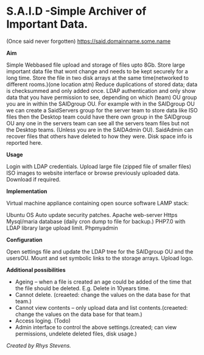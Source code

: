 # S.A.I.D -Simple Archiver of Important Data.
(Once said never forgotten)
https://said.domainname.some.name

**Aim**

Simple Webbased file upload and storage of files upto 8Gb.
Store large important data file that wont change and needs to be kept securely for a long time.
Store the file in two disk arrays at the same time(networked to different rooms.)(one location atm)
Reduce duplications of stored data; data is checksummed and only added once.
LDAP authentication and only show data that you have permission to see, depending on which (team) OU group you are in within the SAIDgroup OU. For example with in the SAIDgroup OU we can create a SaidServers group for the server team to store data like ISO files then the Desktop team could have there own group in the SAIDgroup OU any one in the servers team can see all the servers team files but not the Desktop teams. (Unless you are in the SAIDAdmin OU).
SaidAdmin can recover files that others have deleted to how they were. Disk space info is reported here. 

**Usage**

Login with LDAP credentials.
Upload large file (zipped file of smaller files) ISO images to website interface or browse previously uploaded data. Download if required. 

**Implementation**

Virtual machine appliance containing open source software LAMP stack:

Ubuntu OS Auto update security patches.
Apache web-server Https
Mysql/maria database (daily cron dump to file for backup.)
PHP7.0 with LDAP library large upload limit.
Phpmyadmin 

**Configuration**

Open settings file and update the LDAP tree for the SAIDgroup OU and the usersOU.
Mount and set symbolic links to the storage arrays.
Upload logo.

**Additional possibilities**

* Ageing – when a file is created an age could be added of the time that the file should be deleted. E.g. Delete in 10years time.
* Cannot delete. (creaeted: change the values on the data base for that team.)
* Cannot view contents – only upload data and list contents.(creaeted: change the values on the data base for that team.)
* Access loging. (Todo)
* Admin interface to control the above settings.(created; can view permissions, undelete deleted files, disk usage.)


*Created by Rhys Stevens.*
